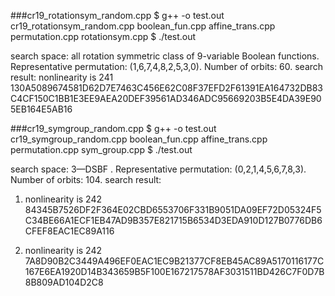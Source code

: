 
###cr19_rotationsym_random.cpp
$ g++ -o test.out cr19_rotationsym_random.cpp boolean_fun.cpp affine_trans.cpp permutation.cpp rotationsym.cpp
$ ./test.out

search space: all rotation symmetric class of 9-variable Boolean functions.  Representative permutation: (1,6,7,4,8,2,5,3,0). Number of orbits: 60.
search result:  nonlinearity is 241
130A5089674581D62D7E7463C456E62C08F37EFD2F61391EA164732DB83C4CF150C1BB1E3EE9AEA20DEF39561AD346ADC95669203B5E4DA39E905EB164E5AB16

###cr19_symgroup_random.cpp
$ g++ -o test.out cr19_symgroup_random.cpp boolean_fun.cpp affine_trans.cpp permutation.cpp sym_group.cpp
$ ./test.out

search space: 3—DSBF .  Representative permutation: (0,2,1,4,5,6,7,8,3).   Number of orbits: 104. 
search result:  
1. nonlinearity is 242
84345B7526DF2F364E02CBD6553706F331B9051DA09EF72D05324F5C34BE66A1ECF1EB47AD9B357E821715B6534D3EDA910D127B0776DB6CFEF8EAC1EC89A116

2. nonlinearity is 242
7A8D90B2C3449A496EF0EAC1EC9B21377CF8EB45AC89A5170116177C167E6EA1920D14B343659B5F100E167217578AF3031511BD426C7F0D7B8B809AD104D2C8
